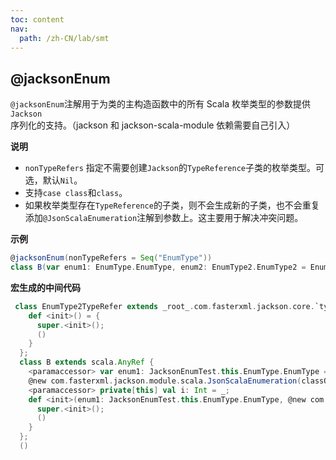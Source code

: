 ```yaml
---
toc: content
nav:
  path: /zh-CN/lab/smt
---
```


## @jacksonEnum

`@jacksonEnum`注解用于为类的主构造函数中的所有 Scala 枚举类型的参数提供`Jackson`序列化的支持。（jackson 和 jackson-scala-module 依赖需要自己引入）

**说明**

- `nonTypeRefers` 指定不需要创建`Jackson`的`TypeReference`子类的枚举类型。可选，默认`Nil`。
- 支持`case class`和`class`。
- 如果枚举类型存在`TypeReference`的子类，则不会生成新的子类，也不会重复添加`@JsonScalaEnumeration`注解到参数上。这主要用于解决冲突问题。

**示例**

```scala
@jacksonEnum(nonTypeRefers = Seq("EnumType"))
class B(var enum1: EnumType.EnumType, enum2: EnumType2.EnumType2 = EnumType2.A, i: Int)
```

**宏生成的中间代码**

```scala
 class EnumType2TypeRefer extends _root_.com.fasterxml.jackson.core.`type`.TypeReference[EnumType2.type] {
    def <init>() = {
      super.<init>();
      ()
    }
  };
  class B extends scala.AnyRef {
    <paramaccessor> var enum1: JacksonEnumTest.this.EnumType.EnumType = _;
    @new com.fasterxml.jackson.module.scala.JsonScalaEnumeration(classOf[EnumType2TypeRefer]) <paramaccessor> private[this] val enum2: JacksonEnumTest.this.EnumType2.EnumType2 = _;
    <paramaccessor> private[this] val i: Int = _;
    def <init>(enum1: JacksonEnumTest.this.EnumType.EnumType, @new com.fasterxml.jackson.module.scala.JsonScalaEnumeration(classOf[EnumType2TypeRefer]) enum2: JacksonEnumTest.this.EnumType2.EnumType2 = EnumType2.A, i: Int) = {
      super.<init>();
      ()
    }
  };
  ()
```
